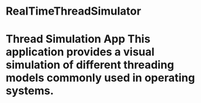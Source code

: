 # RealTimeThreadSimulator
# Thread Simulation App  This application provides a visual simulation of different threading models commonly used in operating systems.
